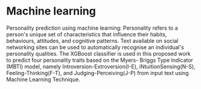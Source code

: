# Machine learning
Personality prediction using machine learning:
Personality refers to a person's unique set of characteristics that influence their habits, behaviours, attitudes, and cognitive patterns. Text available on social networking sites can be used to automatically recognise an individual's personality qualities. The XGBoost classifier is used in this proposed work to predict four personality traits based on the Myers- Briggs Type Indicator (MBTI) model, namely Introversion-Extroversion(I-E), iNtuitionSensing(N-S), Feeling-Thinking(F-T), and Judging-Perceiving(J-P) from input text using Machine Learning Technique. 
